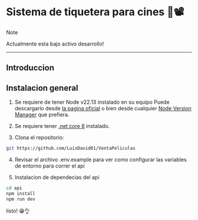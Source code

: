 # Sistema de tiquetera para cines 🍿📽️
>[!NOTE]
>Actualmente esta bajo activo desarrollo!
***
## Introduccion

## Instalacion general
1. Se requiere de tener Node v22.13 instalado en su equipo Puede descargarlo desde [la pagina oficial](https://nodejs.org/en) o bien desde cualquier [Node Version Manager](https://github.com/nvm-sh/nvm) que prefiera.

2. Se requiere tener [.net core 8](https://dotnet.microsoft.com/es-es/download) instalado.

3. Clona el repositorio:
```bash
git https://github.com/LuisDavid01/VentaPeliculas
```
4. Revisar el archivo .env.example para ver como configurar las variables de entorno para correr el api

5. Instalacion de dependecias del api
  ```bash
  cd api
  npm install
  npm run dev
  ```
  listo! 😁👌
